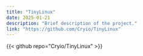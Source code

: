 ```yaml
---
title: "TinyLinux"
date: 2025-01-21
description: "Brief description of the project."
link: "https://github.com/Cryio/TinyLinux"
---
```


  {{< github repo="Cryio/TinyLinux" >}}
  <br></br>